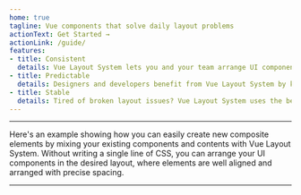 ```yaml
---
home: true
tagline: Vue components that solve daily layout problems
actionText: Get Started →
actionLink: /guide/
features:
- title: Consistent
  details: Vue Layout System lets you and your team arrange UI components in a consistent way. Developers work more efficiently by saving much time tackling CSS challenges for different layout problems in multiple ways.
- title: Predictable
  details: Designers and developers benefit from Vue Layout System by knowing how the others comprehend layout concepts in the same way. You can collaborate efficiently without discussing the details of HTML and CSS.
- title: Stable
  details: Tired of broken layout issues? Vue Layout System uses the best practices for solving layout problems. It separates the concerns of layout, keeping your UI elements aligned and precise-positioned across browsers.
---
```


---

Here's an example showing how you can easily create new composite elements by mixing your existing components and contents with Vue Layout System. Without writing a single line of CSS, you can arrange your UI components in the desired layout, where elements are well aligned and arranged with precise spacing.

<Doc-HomepageDemoDoc />

---

<Footer />
